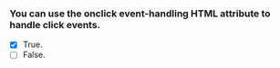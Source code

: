 ### You can use the onclick event-handling HTML attribute to handle click events.

- [x] True.
- [ ] False.
